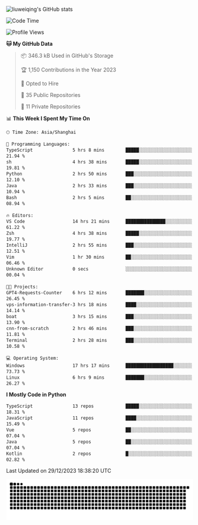 ![liuweiqing's GitHub stats](https://github-readme-stats.vercel.app/api?username=14790897&show_icons=true&locale=cn&include_all_commits=true&count_private=true)

<!--START_SECTION:waka-->
![Code Time](http://img.shields.io/badge/Code%20Time-585%20hrs%2020%20mins-blue)

![Profile Views](http://img.shields.io/badge/Profile%20Views-29-blue)

**🐱 My GitHub Data** 

> 📦 346.3 kB Used in GitHub's Storage 
 > 
> 🏆 1,150 Contributions in the Year 2023
 > 
> 💼 Opted to Hire
 > 
> 📜 35 Public Repositories 
 > 
> 🔑 11 Private Repositories 
 > 
📊 **This Week I Spent My Time On** 

```text
🕑︎ Time Zone: Asia/Shanghai

💬 Programming Languages: 
TypeScript               5 hrs 8 mins        █████░░░░░░░░░░░░░░░░░░░░   21.94 % 
sh                       4 hrs 38 mins       █████░░░░░░░░░░░░░░░░░░░░   19.81 % 
Python                   2 hrs 50 mins       ███░░░░░░░░░░░░░░░░░░░░░░   12.10 % 
Java                     2 hrs 33 mins       ███░░░░░░░░░░░░░░░░░░░░░░   10.94 % 
Bash                     2 hrs 5 mins        ██░░░░░░░░░░░░░░░░░░░░░░░   08.94 % 

🔥 Editors: 
VS Code                  14 hrs 21 mins      ███████████████░░░░░░░░░░   61.22 % 
Zsh                      4 hrs 38 mins       █████░░░░░░░░░░░░░░░░░░░░   19.77 % 
IntelliJ                 2 hrs 55 mins       ███░░░░░░░░░░░░░░░░░░░░░░   12.51 % 
Vim                      1 hr 30 mins        ██░░░░░░░░░░░░░░░░░░░░░░░   06.46 % 
Unknown Editor           0 secs              ░░░░░░░░░░░░░░░░░░░░░░░░░   00.04 % 

🐱‍💻 Projects: 
GPT4-Requests-Counter    6 hrs 12 mins       ███████░░░░░░░░░░░░░░░░░░   26.45 % 
vps-information-transfer-3 hrs 18 mins       ████░░░░░░░░░░░░░░░░░░░░░   14.14 % 
boat                     3 hrs 15 mins       ███░░░░░░░░░░░░░░░░░░░░░░   13.90 % 
cnn-from-scratch         2 hrs 46 mins       ███░░░░░░░░░░░░░░░░░░░░░░   11.81 % 
Terminal                 2 hrs 28 mins       ███░░░░░░░░░░░░░░░░░░░░░░   10.58 % 

💻 Operating System: 
Windows                  17 hrs 17 mins      ██████████████████░░░░░░░   73.73 % 
Linux                    6 hrs 9 mins        ███████░░░░░░░░░░░░░░░░░░   26.27 % 
```

**I Mostly Code in Python** 

```text
TypeScript               13 repos            █████░░░░░░░░░░░░░░░░░░░░   18.31 % 
JavaScript               11 repos            ████░░░░░░░░░░░░░░░░░░░░░   15.49 % 
Vue                      5 repos             ██░░░░░░░░░░░░░░░░░░░░░░░   07.04 % 
Java                     5 repos             ██░░░░░░░░░░░░░░░░░░░░░░░   07.04 % 
Kotlin                   2 repos             █░░░░░░░░░░░░░░░░░░░░░░░░   02.82 % 
```




 Last Updated on 29/12/2023 18:38:20 UTC
<!--END_SECTION:waka-->

<picture>
  <source media="(prefers-color-scheme: dark)" srcset="https://raw.githubusercontent.com/14790897/14790897/output/github-contribution-grid-snake-dark.svg" />
  <source media="(prefers-color-scheme: light)" srcset="https://raw.githubusercontent.com/14790897/14790897/output/github-contribution-grid-snake.svg" />
  <img alt="github-snake" src="https://raw.githubusercontent.com/14790897/14790897/output/github-contribution-grid-snake.svg" />
</picture>
